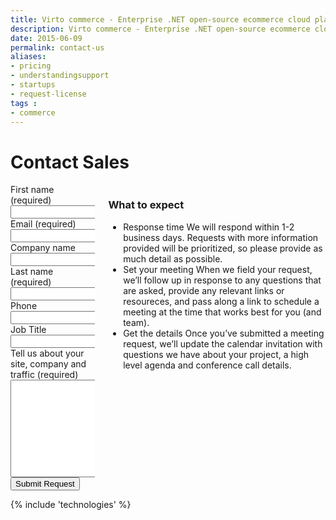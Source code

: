 ```yaml
---
title: Virto commerce - Enterprise .NET open-source ecommerce cloud platform. Request Services
description: Virto commerce - Enterprise .NET open-source ecommerce cloud platform. Request Services
date: 2015-06-09
permalink: contact-us
aliases:
- pricing
- understandingsupport
- startups
- request-license
tags :
- commerce
---
```

<div class="roadmap __responsive">
    <h1 class="head-title">Contact Sales</h1>
    <div class="columns">
        <div class="column">
            <div class="block">
                <form action="" method="post" accept-charset="UTF-8" id="contact">
                    <input id="Contact[Subject]" type="hidden" name="Contact[Subject]" value="Contact Us" />
                    <input id="Contact[RedirectUrl]" type="hidden" name="Contact[RedirectUrl]" value="~/thank-you" />
                    <div class="column">
                        <div class="control-group">
                            <label for="Contact[FirstName]">First name (required)</label>
                            <input id="Contact[FirstName]" tabindex="1" type="text" name="Contact[FirstName]" class="form-input" required="required" autocomplete="given-name" />
                        </div>
                        <div class="control-group">
                            <label for="Contact[Email]">Email (required)</label>
                            <input id="Contact[Email]" tabindex="3" type="text" name="Contact[Email]" class="form-input" required="required" autocomplete="email" />
                        </div>
                        <div class="control-group">
                            <label for="CompanyName">Company name</label>
                            <input id="Contact[CompanyName]" tabindex="5" type="text" name="Contact[CompanyName]" class="form-input" autocomplete="organization" />
                        </div>
                    </div>
                    <div class="column">
                        <div class="control-group">
                            <label for="LastName">Last name (required)</label>
                            <input id="Contact[LastName]" tabindex="2" type="text" name="Contact[LastName]" class="form-input" required="required" autocomplete="family-name" />
                        </div>
                        <div class="control-group">
                            <label for="Phone">Phone</label>
                            <input id="Contact[Phone]" type="tel" tabindex="4" name="Contact[Phone]" class="form-input" autocomplete="mobile" />
                        </div>
                        <div class="control-group">
                            <label for="JobTitle">Job Title</label>
                            <input id="Contact[JobTitle]" type="text" tabindex="6" name="Contact[JobTitle]" class="form-input" autocomplete="organization-title" />
                        </div>
                    </div>
                    <div class="control-group">
                        <label for="Message">Tell us about your site, company and traffic (required)</label>
                        <textarea id="Contact[Message]" rows="10" cols="30" name="Contact[Message]" class="form-text" required="required" tabindex="10"></textarea>
                    </div>
                    <div class="control-group">
                        <button type="submit" class="button fill" tabindex="11">Submit Request</button>
                    </div>
                </form>
            </div>
        </div>
        <div class="column">
            <div class="block">
                <h3>What to expect</h3>
                <ul class="list">
                    <li>
                        <span class="title">Response time</span>
                        <span class="descr">
                            We will respond within 1-2 business days. Requests with more information
                            provided will be prioritized, so please provide as much detail as
                            possible.
                        </span>
                    </li>
                    <li>
                        <span class="title">Set your meeting</span>
                        <span class="descr">
                            When we field your request, we’ll follow up in response to any questions
                            that are asked, provide any relevant links or resoureces, and pass along a
                            link to schedule a meeting at the time that works best for you (and team).
                        </span>
                    </li>
                    <li>
                        <span class="title">Get the details</span>
                        <span class="descr">
                            Once you’ve submitted a meeting request, we’ll update the calendar
                            invitation with questions we have about your project, a high level agenda
                            and conference call details.
                        </span>
                    </li>
                </ul>
            </div>
        </div>
    </div>
</div>
{% include 'technologies' %}
